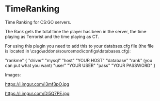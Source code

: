# TimeRanking
Time Ranking for CS:GO servers.

The Rank gets the total time the player has been in the server, the time playing as Terrorist and the time playing as CT.

For using this plugin you need to add this to your databses.cfg file (the file is located in \csgo\addons\sourcemod\configs\databases.cfg):


"rankme"
	{
		"driver"			"mysql"
		"host"				"YOUR HOST"
		"database"			"rank" (you can put what you want)
		"user"				"YOUR USER"
		"pass"				"YOUR PASSWORD"
	}
  
  
  Images:
  
  https://i.imgur.com/I3mf3pO.jpg
  
  https://i.imgur.com/DI5Q7PE.jpg
